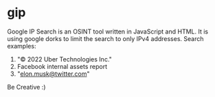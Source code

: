 # gip
Google IP Search is an OSINT tool written in JavaScript and HTML. It is using google dorks to limit the search to only IPv4 addresses.
Search examples:
  1. "© 2022 Uber Technologies Inc."
  2. Facebook internal assets report
  3. "elon.musk@twitter.com"

Be Creative :)
